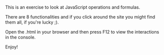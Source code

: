 This is an exercise to look at JavaScript operations and formulas.

There are 8 functionalities and if you click around the site you might find them all, if you're lucky ;).

Open the .html in your browser and then press F12 to view the interactions in the console.

Enjoy!